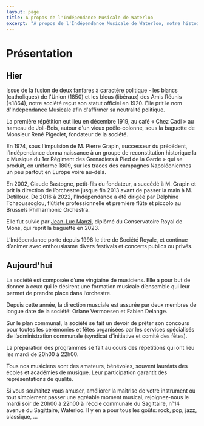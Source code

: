 ```yaml
---
layout: page
title: A propos de l'Indépendance Musicale de Waterloo
excerpt: "A propos de l'Indépendance Musicale de Waterloo, notre histoire en détails."
---
```


# Présentation

## Hier
Issue de la fusion de deux fanfares à caractère politique - les blancs (catholiques) de l'Union (1850) et les bleus (libéraux) des Amis Réunis (<1864), notre société reçut son statut officiel en 1920. Elle prit le nom d'Indépendance Musicale afin d'affirmer sa neutralité politique.

La première répétition eut lieu en décembre 1919, au café « Chez Cadi » au hameau de Joli-Bois, autour d'un vieux poêle-colonne, sous la baguette de Monsieur René Pigeolet, fondateur de la société.

En 1974, sous l’impulsion de M. Pierre Grapin, successeur du précédent, l’Indépendance donna naissance à un groupe de reconstitution historique la « Musique du 1er  Régiment des Grenadiers à Pied de la Garde » qui se produit, en uniforme 1809, sur les traces des campagnes Napoléoniennes un peu partout en Europe voire au-delà.

En 2002, Claude Bastogne, petit-fils du fondateur, a succédé à M. Grapin et prit la direction de l’orchestre jusque fin 2013 avant de passer la main à M. Detilloux. De 2016 à 2022, l'Indépendance a été dirigée par Delphine Tchaoussoglou, flûtiste professionnelle et première flûte et piccolo au Brussels Philharmonic Orchestra.

Elle fut suivie par <a href="https://lausaeterna.be/js_albums/jean-luc-manzi" target="_blank">Jean-Luc Manzi</a>, diplômé du Conservatoire Royal de Mons, qui reprit la baguette en 2023.

L’Indépendance porte depuis 1998 le titre de Société Royale, et continue d’animer avec enthousiasme divers festivals et concerts publics ou privés.

## Aujourd'hui
La société est composée d’une vingtaine de musiciens. Elle a pour but de donner à ceux qui le désirent une formation musicale d’ensemble qui leur permet de prendre place dans l’orchestre.

Depuis cette année, la direction musciale est assurée par deux membres de longue date de la société: Orlane Vermoesen et Fabien Delange.

Sur le plan communal, la société se fait un devoir de prêter son concours pour toutes les cérémonies et fêtes organisées par les services spécialisés de l’administration communale (syndicat d’initiative et comité des fêtes).

La préparation des programmes se fait au cours des répétitions qui ont lieu les mardi de 20h00 à 22h00.

Tous nos musiciens sont des amateurs, bénévoles, souvent lauréats des écoles et académies de musique. Leur participation garantit des représentations de qualité.

Si vous souhaitez vous amuser, améliorer la maîtrise de votre instrument ou tout simplement passer une agréable moment musical, rejoignez-nous le mardi soir de 20h00 à 22h00 à l'école communale du Sagittaire, n°14 avenue du Sagittaire, Waterloo. Il y en a pour tous les goûts: rock, pop, jazz, classique, …

